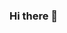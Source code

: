 ### Hi there 👋

<!--
**Katerine-Chanci-Echeverri/Katerine-Chanci-Echeverri** is a ✨ _special_ ✨ repository because its `README.md` (this file) appears on your GitHub profile.

Here are some ideas to get you started:

- 🌱 I’m currently learning Data Science at Coding Dojo
- 📫 How to reach me: katerine.chanci14@gmail.com
- :purple_heart: Pronouns: She/her 
- ⚡ Fun fact: I have two dogs named April and May 
-->
